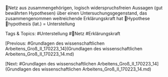 Netz aus zusammengehörigen, logisch widerspruchsfreien Aussagen (gut bewährten 
Hypothesen) über einen Untersuchungsgegenstand, das zusammengenommen 
weitreichende Erklärungskraft hat
Hypothese
hypothesis (lat.) = Unterstellung

   Tags & Topics:
   #Unterstellung
   #Netz
   #Erklärungskraft

[Previous: #Grundlagen des wissenschaftlichen Arbeitens_Groß_II_170223_14](Grundlagen des wissenschaftlichen Arbeitens_Groß_II_170223_14.md)

[Next: #Grundlagen des wissenschaftlichen Arbeitens_Groß_II_170223_14](Grundlagen des wissenschaftlichen Arbeitens_Groß_II_170223_14.md)